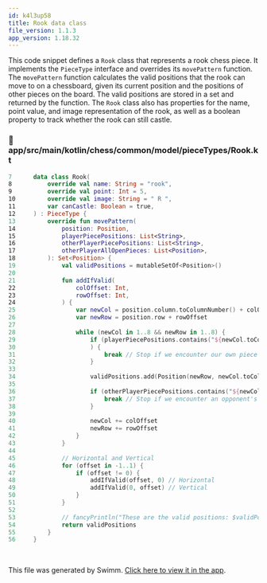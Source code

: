 ```yaml
---
id: k4l3up58
title: Rook data class
file_version: 1.1.3
app_version: 1.18.32
---
```


This code snippet defines a `Rook` class that represents a rook chess piece. It implements the `PieceType` interface and overrides its `movePattern` function. The `movePattern` function calculates the valid positions that the rook can move to on a chessboard, given its current position and the positions of other pieces on the board. The valid positions are stored in a set and returned by the function. The `Rook` class also has properties for the name, point value, and image representation of the rook, as well as a boolean property to track whether the rook can still castle.
<!-- NOTE-swimm-snippet: the lines below link your snippet to Swimm -->
### 📄 app/src/main/kotlin/chess/common/model/pieceTypes/Rook.kt
```kotlin
7      data class Rook(
8          override val name: String = "rook",
9          override val point: Int = 5,
10         override val image: String = " R ",
11         var canCastle: Boolean = true,
12     ) : PieceType {
13         override fun movePattern(
14             position: Position,
15             playerPiecePositions: List<String>,
16             otherPlayerPiecePositions: List<String>,
17             otherPlayerAllOpenPieces: List<Position>,
18         ): Set<Position> {
19             val validPositions = mutableSetOf<Position>()
20     
21             fun addIfValid(
22                 colOffset: Int,
23                 rowOffset: Int,
24             ) {
25                 var newCol = position.column.toColumnNumber() + colOffset + 1
26                 var newRow = position.row + rowOffset
27     
28                 while (newCol in 1..8 && newRow in 1..8) {
29                     if (playerPiecePositions.contains("${newCol.toColumn()}$newRow")
30                     ) {
31                         break // Stop if we encounter our own piece
32                     }
33     
34                     validPositions.add(Position(newRow, newCol.toColumn()))
35     
36                     if (otherPlayerPiecePositions.contains("${newCol.toColumn()}$newRow")) {
37                         break // Stop if we encounter an opponent's piece
38                     }
39     
40                     newCol += colOffset
41                     newRow += rowOffset
42                 }
43             }
44     
45             // Horizontal and Vertical
46             for (offset in -1..1) {
47                 if (offset != 0) {
48                     addIfValid(offset, 0) // Horizontal
49                     addIfValid(0, offset) // Vertical
50                 }
51             }
52     
53             // fancyPrintln("These are the valid positions: $validPositions")
54             return validPositions
55         }
56     }
```

<br/>

This file was generated by Swimm. [Click here to view it in the app](https://app.swimm.io/repos/Z2l0aHViJTNBJTNBQ2hlc3MlM0ElM0FvYnNjdXJlLXN0YXI=/docs/k4l3up58).
